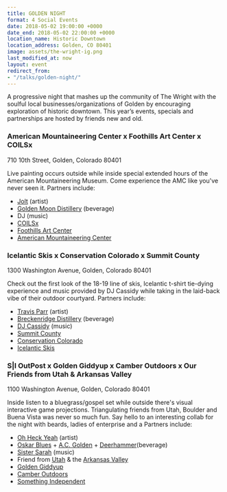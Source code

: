 ```yaml
---
title: GOLDEN NIGHT
format: 4 Social Events
date: 2018-05-02 19:00:00 +0000
date_end: 2018-05-02 22:00:00 +0000
location_name: Historic Downtown
location_address: Golden, CO 80401
image: assets/the-wright-ig.png
last_modified_at: now
layout: event
redirect_from:
- "/talks/golden-night/"
---
```

A progressive night that mashes up the community of The Wright with the soulful local businesses/organizations of Golden by encouraging exploration of historic downtown. This year’s events, specials and partnerships are hosted by friends new and old.

### American Mountaineering Center x Foothills Art Center x COILSx

710 10th Street, Golden, Colorado 80401

Live painting occurs outside while inside special extended hours of the American Mountaineering Museum. Come experience the AMC like you've never seen it. Partners include:

* [Jolt](http://www.guerillagarden.com/) (artist)
* [Golden Moon Distillery](http://goldenmoondistillery.com/) (beverage)
* DJ (music)
* [COILSx](https://coilsx2018.splashthat.com/)
* [Foothills Art Center](http://www.foothillsartcenter.org/)
* [American Mountaineering Center](http://www.americanmountaineeringcenter.org/)

### Icelantic Skis x Conservation Colorado x Summit County

1300 Washington Avenue, Golden, Colorado 80401

Check out the first look of the 18-19 line of skis, Icelantic t-shirt tie-dying experience and music provided by DJ Cassidy while taking in the laid-back vibe of their outdoor courtyard. Partners include:

* [Travis Parr](https://www.parrstudios.net/) (artist)
* [Breckenridge Distillery](http://breckenridgedistillery.com/) (beverage)
* [DJ Cassidy](http://www.djmattcassidy.com/) (music)
* [Summit County](http://www.co.summit.co.us/)
* [Conservation Colorado](https://conservationco.org/)
* [Icelantic Skis](https://www.icelanticskis.com/)

### S|I OutPost x Golden Giddyup x Camber Outdoors x Our Friends from Utah & Arkansas Valley

1100 Washington Avenue, Golden, Colorado 80401

Inside listen to a bluegrass/gospel set while outside there's visual interactive game  projections. Triangulating friends from Utah, Boulder and Buena Vista was never so much fun. Say hello to an interesting collab for the night with beards, ladies of enterprise and a Partners include:

* [Oh Heck Yeah](http://ohheckyeah.com/) (artist)
* [Oskar Blues](https://www.oskarblues.com/) + [A.C. Golden](http://www.acgolden.com/) + [Deerhammer]()(beverage)
* [Sister Sarah](http://www.jonwirtzmusic.com/events/2018/4/29/sister-sarah) (music)
* Friend from [Utah](http://edcutah.org/industries/outdoor-products-recreation) & the [Arkansas Valley](https://chaffeecountyedc.com/business-environment/local-industry/)
* [Golden Giddyup](http://goldengiddyup.com/)
* [Camber Outdoors](https://camberoutdoors.org/)
* [Something Independent](http://www.somethingindependent.com/)